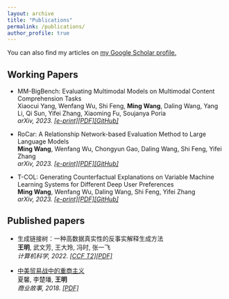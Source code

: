 ```yaml
---
layout: archive
title: "Publications"
permalink: /publications/
author_profile: true
---
```


You can also find my articles on <u><a href="https://scholar.google.com/citations?user=dcqk_mMAAAAJ">my Google Scholar profile</a>.</u>

## Working Papers

<ul>
<li><p>MM-BigBench: Evaluating Multimodal Models on Multimodal Content Comprehension Tasks</a> <br />
Xiaocui Yang, Wenfang Wu, Shi Feng, <b>Ming Wang</b>, Daling Wang, Yang Li, Qi Sun, Yifei Zhang, Xiaoming Fu, Soujanya Poria <br />
  <i>arXiv, 2023. <a href="https://arxiv.org/abs/2310.09036">[e-print]</a><a href="https://arxiv.org/pdf/2310.09036.pdf">[PDF]</a><a href="https://github.com/declare-lab/MM-BigBench">[GitHub]</a></i></p>
</li>
</ul>

<ul>
<li><p>RoCar: A Relationship Network-based Evaluation Method to Large Language Models</a> <br />
<b>Ming Wang</b>, Wenfang Wu, Chongyun Gao, Daling Wang, Shi Feng, Yifei Zhang <br />
  <i>arXiv, 2023. <a href="https://arxiv.org/abs/2307.15997">[e-print]</a><a href="https://arxiv.org/pdf/2307.15997">[PDF]</a><a href="https://github.com/NEU-DataMining/RoCar">[GitHub]</a></i></p>
</li>
</ul>

<ul>
<li><p>T-COL: Generating Counterfactual Explanations on Variable Machine Learning Systems for Different Deep User Preferences</a> <br />
<b>Ming Wang</b>, Wenfang Wu, Daling Wang, Shi Feng, Yifei Zhang <br />
  <i>arXiv, 2023. <a href="https://arxiv.org/abs/2309.16146">[e-print]</a><a href="https://arxiv.org/pdf/2309.16146.pdf">[PDF]</a><a href="https://github.com/NEU-DataMining/T-COL">[GitHub]</a></i></p>
</li>
</ul>

## Published papers

<ul>
<li><p>生成链接树：一种高数据真实性的反事实解释生成方法</a> <br />
<b>王明</b>, 武文芳, 王大玲, 冯时, 张一飞 <br />
  <i>计算机科学, 2022. <a href="https://www.ccf.org.cn/ccftjgjxskwml/2022-02-20/755179.shtml">[CCF T2]</a><a href="pdf/glt.pdf">[PDF]</a></i></p>
</li>
</ul>

<ul>
<li><p><a href="https://www.cnki.com.cn/Article/CJFDTotal-SGUS201818044.htm">中美贸易战中的重商主义</a> <br />
夏馨, 李楚璠, <b>王明</b> <br />
<i>商业故事, 2018. <a href="pdf/中美贸易战中的重商主义.pdf">[PDF]</a></i></p>
</li>
</ul>

